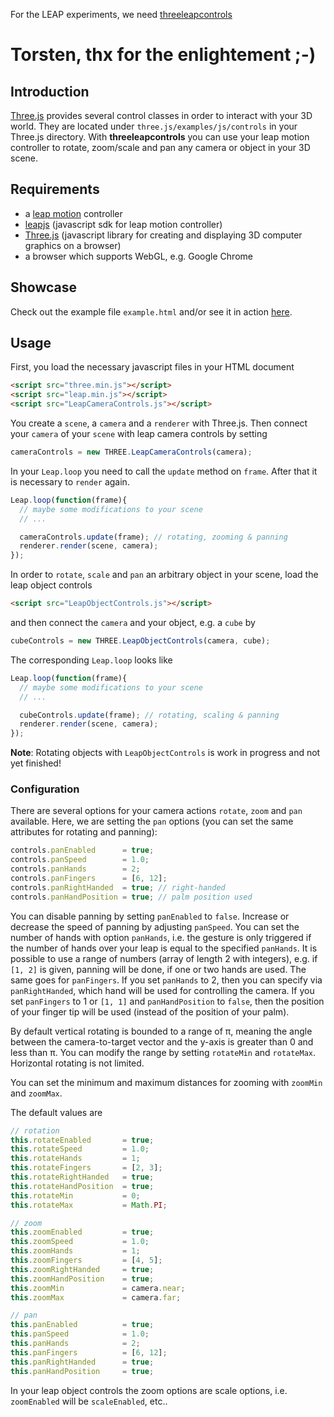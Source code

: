 For the LEAP experiments, we need [threeleapcontrols](https://github.com/torstensprenger/threeleapcontrols)

Torsten, thx for the enlightement ;-)
=================

## Introduction

[Three.js](http://threejs.org) provides several control classes in order to interact with your 3D world.
They are located under `three.js/examples/js/controls` in your Three.js directory.
With **threeleapcontrols** you can use your leap motion controller to rotate, zoom/scale and pan 
any camera or object in your 3D scene.

## Requirements 

- a [leap motion](http://leapmotion.com) controller
- [leapjs](http://js.leapmotion.com) (javascript sdk for leap motion controller)
- [Three.js](http://threejs.org) (javascript library for creating and displaying 3D computer graphics on a browser)
- a browser which supports WebGL, e.g. Google Chrome

## Showcase

Check out the example file `example.html` and/or see it in action [here](http://youtu.be/SQDAa-cqlrA).

## Usage

First, you load the necessary javascript files in your HTML document
```html
<script src="three.min.js"></script>
<script src="leap.min.js"></script>
<script src="LeapCameraControls.js"></script>
```

You create a `scene`, a `camera` and a `renderer` with Three.js.
Then connect your `camera` of your `scene` with leap camera controls by setting

```javascript
cameraControls = new THREE.LeapCameraControls(camera);
```

In your `Leap.loop` you need to call the `update` method on `frame`. After that it is necessary to `render`
again.

```javascript
Leap.loop(function(frame){
  // maybe some modifications to your scene
  // ...

  cameraControls.update(frame); // rotating, zooming & panning
  renderer.render(scene, camera);
});
```

In order to `rotate`, `scale` and `pan` an arbitrary object in your scene, load the leap object controls

```html
<script src="LeapObjectControls.js"></script>
```
and then connect the `camera` and your object, e.g. a `cube` by

```javascript
cubeControls = new THREE.LeapObjectControls(camera, cube);
```

The corresponding `Leap.loop` looks like

```javascript
Leap.loop(function(frame){
  // maybe some modifications to your scene
  // ...

  cubeControls.update(frame); // rotating, scaling & panning
  renderer.render(scene, camera);
});
```
**Note**: Rotating objects with `LeapObjectControls` is work in progress and not yet finished!

### Configuration

There are several options for your camera actions `rotate`, `zoom` and `pan`  available.
Here, we are setting the `pan` options (you can set the same attributes for rotating and panning):

```javascript
controls.panEnabled      = true;
controls.panSpeed        = 1.0;
controls.panHands        = 2;
controls.panFingers      = [6, 12];
controls.panRightHanded  = true; // right-handed
controls.panHandPosition = true; // palm position used
```

You can disable panning by setting `panEnabled` to `false`. Increase or decrease the speed of panning by adjusting
`panSpeed`. You can set the number of hands with option `panHands`, i.e. the gesture is only triggered if the number of hands over your leap is equal to 
the specified `panHands`. It is possible to use a range of numbers (array of length 2 with integers), e.g. if `[1, 2]` is given, panning will be done, if one or two hands
are used. The same goes for `panFingers`. If you set `panHands` to 2, then you can specify via `panRightHanded`, which hand will be used for controlling the camera. If you set `panFingers` to 1 or `[1, 1]` and `panHandPosition` to `false`, then the position of your finger tip will be used (instead of the position of your palm).

By default vertical rotating is bounded to a range of π, meaning the angle between the camera-to-target vector and the y-axis is greater than 0 and less than π. You can modify the range by setting `rotateMin` and `rotateMax`. Horizontal rotating is not limited.

You can set the minimum and maximum distances for zooming with `zoomMin` and `zoomMax`.

The default values are

```javascript
// rotation
this.rotateEnabled       = true;
this.rotateSpeed         = 1.0;
this.rotateHands         = 1;
this.rotateFingers       = [2, 3]; 
this.rotateRightHanded   = true;
this.rotateHandPosition  = true;
this.rotateMin           = 0;
this.rotateMax           = Math.PI;

// zoom
this.zoomEnabled         = true;
this.zoomSpeed           = 1.0;
this.zoomHands           = 1;
this.zoomFingers         = [4, 5];
this.zoomRightHanded     = true;
this.zoomHandPosition    = true;
this.zoomMin             = camera.near;
this.zoomMax             = camera.far;

// pan
this.panEnabled          = true;
this.panSpeed            = 1.0;
this.panHands            = 2;
this.panFingers          = [6, 12];
this.panRightHanded      = true;
this.panHandPosition     = true;
```

In your leap object controls the zoom options are scale options, i.e. `zoomEnabled` will be `scaleEnabled`, etc..